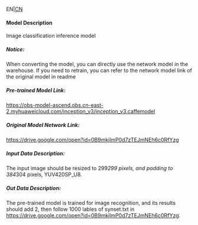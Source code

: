 EN|[CN](Readme_cn.md)
#### Model Description

Image classification inference model

##### Notice:
When converting the model, you can directly use the network model in the warehouse. If you need to retrain, you can refer to the network model link of the original model in readme

##### Pre-trained Model Link:

https://obs-model-ascend.obs.cn-east-2.myhuaweicloud.com/inception_v3/inception_v3.caffemodel

##### Original Model Network Link:
https://drive.google.com/open?id=0B9mkjlmP0d7zTEJmNEh6c0RfYzg

##### Input Data Description:

The input image should be resized to 299*299 pixels, and padding to 384*304 pixels, YUV420SP_U8.

##### Out Data Description:

The pre-trained model is trained for image recognition, and its results should add 2, then follow 1000 lables of synset.txt in https://drive.google.com/open?id=0B9mkjlmP0d7zTEJmNEh6c0RfYzg.

